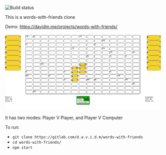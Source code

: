 ![Build status](https://travis-ci.org/DovidM/words-with-friends.svg?branch=master)

This is a words-with-friends clone

Demo: https://davidm.me/projects/words-with-friends/

![screenshot](./docs/screenshots/pvc.png "Screenshot")

It has two modes: Player V Player, and Player V Computer

To run:
* `git clone https://gitlab.com/d.a.v.i.d.m/words-with-friends`
* `cd words-with-friends/`
* `npm start`
